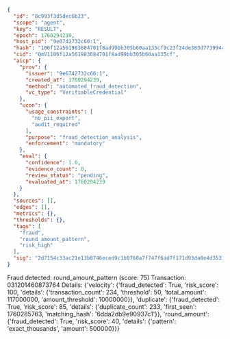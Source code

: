 ```json
{
  "id": "8c993f3d5dec6b23",
  "scope": "agent",
  "key": "RESULT",
  "epoch": 1760294239,
  "host_pid": "9e6742732c60:1",
  "hash": "106f12a561983684701f8ad99bb305b60aa135cf9c23f24de383d7739944362e",
  "cid": "QmV1106f12a561983684701f8ad99bb305b60aa135cf",
  "aicp": {
    "prov": {
      "issuer": "9e6742732c60:1",
      "created_at": 1760294239,
      "method": "automated_fraud_detection",
      "vc_type": "VerifiableCredential"
    },
    "ucon": {
      "usage_constraints": [
        "no_pii_export",
        "audit_required"
      ],
      "purpose": "fraud_detection_analysis",
      "enforcement": "mandatory"
    },
    "eval": {
      "confidence": 1.0,
      "evidence_count": 0,
      "review_status": "pending",
      "evaluated_at": 1760294239
    }
  },
  "sources": [],
  "edges": [],
  "metrics": {},
  "thresholds": {},
  "tags": [
    "fraud",
    "round_amount_pattern",
    "risk_high"
  ],
  "sig": "2d7154c33ac21e13b8746eced9c1b0768a7f747f6ad7f171d93da0e4d3531d87"
}
```

Fraud detected: round_amount_pattern (score: 75)
Transaction: 031201460873764
Details: {'velocity': {'fraud_detected': True, 'risk_score': 100, 'details': {'transaction_count': 234, 'threshold': 50, 'total_amount': 117000000, 'amount_threshold': 10000000}}, 'duplicate': {'fraud_detected': True, 'risk_score': 85, 'details': {'duplicate_count': 233, 'first_seen': 1760285763, 'matching_hash': '6dda2db9e90937c1'}}, 'round_amount': {'fraud_detected': True, 'risk_score': 40, 'details': {'pattern': 'exact_thousands', 'amount': 500000}}}
